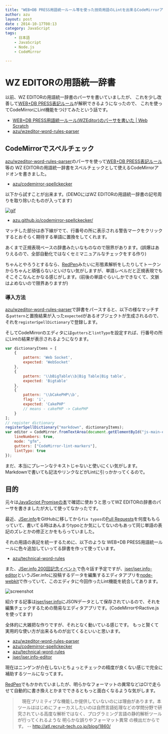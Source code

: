 ```yaml
---
title: "WEB+DB PRESS用語統一ルール等を使った技術用語のLintを出来るCodeMirrorアドオンを書いた"
author: azu
layout: post
date : 2014-10-17T08:13
category: JavaScript
tags:
    - 日本語
    - JavaScript
    - Node.js
    - CodeMirror

---
```


# WZ EDITORの用語統一辞書

以前、WZ EDITORの用語統一辞書のパーサを書いていましたが、
これを少し改善して[WEB+DB PRESS表記ルール](https://gist.github.com/inao/f55e8232e150aee918b9 "WEB+DB PRESS表記ルール")が解釈できるようになったので、
これを使ってCodeMirrorにLint機能をつけてみたという話です。

- [WEB+DB PRESS用語統一ルール(WZEditor)のパーサを書いた | Web Scratch](http://efcl.info/2014/0616/res3931/ "WEB+DB PRESS用語統一ルール(WZEditor)のパーサを書いた | Web Scratch")
- [azu/wzeditor-word-rules-parser](https://github.com/azu/wzeditor-word-rules-parser "azu/wzeditor-word-rules-parser")


## CodeMirrorでスペルチェック

[azu/wzeditor-word-rules-parser](https://github.com/azu/wzeditor-word-rules-parser "azu/wzeditor-word-rules-parser")のパーサを使って[WEB+DB PRESS表記ルール](https://gist.github.com/inao/f55e8232e150aee918b9 "WEB+DB PRESS表記ルール")等の
WZ EDITORの用語統一辞書をスペルチェックとして使えるCodeMirrorアドオンを書きました。

- [azu/codemirror-spellckecker](https://github.com/azu/codemirror-spellckecker/ "azu/codemirror-spellckecker")

以下から試すことが出来ます。(DEMOにはWZ EDITORの用語統一辞書の記号周りを取り除いたものが入ってます)

[![gif](http://i.gyazo.com/fe26a3fa4e194bafb72be12ca551d947.gif)](http://azu.github.io/codemirror-spellckecker/)

- [azu.github.io/codemirror-spellckecker/](http://azu.github.io/codemirror-spellckecker/ "CodeMirror + Spell Check + Quick Fix")

マッチした部分は赤下線がでて、行番号の所に表示される警告マークをクリックするとおそらく期待する単語に置換をしてくれます。

あくまで正規表現ベースの辞書みたいなものなので限界があります。(誤爆はありえるので、全部自動化ではなくセミマニュアルなチェックをする作り)

ちゃんとやろうとするなら、[RedPen](http://atl.recruit-tech.co.jp/blog/1860/ "RedPen")みたいに形態素解析をしたりしてトークンからちゃんと頑張らないといけない気がしますが、単語レベルだと正規表現でもそこそこなんとかなる感じがします。(前後の単語ぐらいしかできなくて、文脈はよめないので限界ありますが)

### 導入方法

[azu/wzeditor-word-rules-parser](https://github.com/azu/wzeditor-word-rules-parser "azu/wzeditor-word-rules-parser")で辞書をパースすると、以下の様なマッチする`pattern`と置換結果が入った`expected`があるオブジェクトが生成されるので、それを`registerSpellDictionary`で登録します。

そしてCodeMirrorのエディタには`gutters`と`lintTypo`を設定すれば、行番号の所にLintの結果が表示されるようになります。

``` js
var dictionaryItems = [
    {
        pattern: 'Web Socket',
        expected: 'WebSocket'
    },
    {
        pattern: '\\bBigTable\\b|Big Table|Big table',
        expected: 'Bigtable'
    },
    {
        pattern: '\\bCakePHP\\b',
        flag: 'i',
        expected: 'CakePHP'
        // means - cakePHP -> CakePHP
    }
];
// register dictionary
registerSpellDictionary("markdown", dictionaryItems);
var editor = CodeMirror.fromTextArea(document.getElementById("js-main-editor"), {
    lineNumbers: true,
    mode: "gfm",
    gutters: ["CodeMirror-lint-markers"],
    lintTypo: true
});
```


まだ、本当にプレーンなテキストじゃないと使いにくい気がします。
Markdownで書いても記法やリンクなどがLintに引っかかってくるので。

## 目的

元々は[JavaScript Promiseの本](http://azu.github.io/promises-book/ "JavaScript Promiseの本")で確認に使おうと思ってWZ EDITORの辞書のパーサを書きましたが大して使ってなかったです。

最近、[JSer.info](http://jser.info/ "JSer.info")をGitHubに移してから`fix typos`の[Pull Requests](https://github.com/jser/jser.github.io/pulls?q=is%3Apr+is%3Aclosed "Pull Requests · jser/jser.github.io")を何度ももらっていて、書いてる時はあんまりtypoとか気にしてないのもあって同じ単語の表記のズレとかの修正とかをもらっていました。

それの用語の表記を統一するために、以下のような WEB+DB PRESS用語統一ルールに色々追加していってる辞書を作って使っています。
 
- [azu/technical-word-rules](https://github.com/azu/technical-word-rules "azu/technical-word-rules")

また、[JSer.info 200回記念イベント](http://connpass.com/event/9067/)で色々話す予定ですが、[jser/jser.info-editor](https://github.com/jser/jser.info-editor "jser/jser.info-editor")というJSer.infoに投稿するデータを編集するエディタアプリを[node-webkit](https://github.com/rogerwang/node-webkit "node-webkit")で作っていて、このエディタに今回作ったLint機能を統合してあります。

![screenshot](http://efcl.info/wp-content/uploads/2014/10/20-1413800739.png)

紹介する記事は[jser/jser.info](https://github.com/jser/jser.info "jser/jser.info")にJSONデータとして保存されているので、それを編集チェックするための簡易なエディタアプリです。(CodeMirrorやRactive.jsを使ってます)

全体的に大雑把な作りですが、それとなく動いている感じです。
もっと賢くて実用的な使い方が出来るものが出てくるといいと思います。

-  [azu/wzeditor-word-rules-parser](https://github.com/azu/wzeditor-word-rules-parser "azu/wzeditor-word-rules-parser")
- [azu/codemirror-spellckecker](https://github.com/azu/codemirror-spellckecker/ "azu/codemirror-spellckecker")
- [azu/technical-word-rules](https://github.com/azu/technical-word-rules "azu/technical-word-rules")
- [jser/jser.info-editor](https://github.com/jser/jser.info-editor "jser/jser.info-editor")

現在はニンゲンが介在しないとちょっとチェックの精度が良くない感じで完全に補助するツールになってます。

[RedPen](http://redpen.cc/ "RedPen")でもかかれていましたが、明らかなフォーマットの異常などはCIで走らせて自動的に書き換えとかまでできるともっと面白くなるような気がします。

> 　現在プリミティブな機能しか提供していないのには理由があります。本ツールははじめにフォーカスしたいのは自然言語処理などの学問分野で研究されている高度な解析ではなく、プログラミング言語の静的解析ツールが行ってくれるような 明らかな誤りやフォーマット異常 の検出だからです。 
-- http://atl.recruit-tech.co.jp/blog/1860/